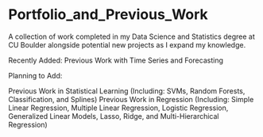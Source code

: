 # Portfolio_and_Previous_Work
A collection of work completed in my Data Science and Statistics degree at CU Boulder alongside potential new projects as I expand my knowledge.


Recently Added:
Previous Work with Time Series and Forecasting


Planning to Add: 


Previous Work in Statistical Learning (Including: SVMs, Random Forests, Classification, and Splines) 
Previous Work in Regression (Including: Simple Linear Regression, Multiple Linear Regression, Logistic Regression, Generalized Linear Models, Lasso, Ridge, and Multi-Hierarchical Regression)
